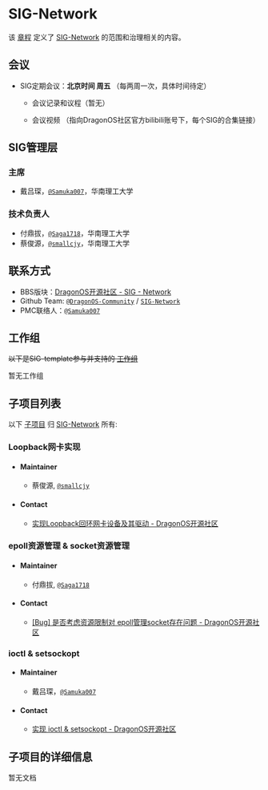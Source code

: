 # SIG-Network

该 [章程](charter.md) 定义了 [SIG-Network] 的范围和治理相关的内容。

## 会议

- SIG定期会议：**北京时间 周五** （每两周一次，具体时间待定）

  - 会议记录和议程（暂无）

  - 会议视频 （指向DragonOS社区官方bilibili账号下，每个SIG的合集链接）

## SIG管理层

### 主席

- 戴吕琛，[`@Samuka007`]，华南理工大学

### 技术负责人

- 付鼎拔，[`@Saga1718`]，华南理工大学
- 蔡俊源，[`@smallcjy`]，华南理工大学

## 联系方式

- BBS版块：[DragonOS开源社区 - SIG - Network](https://bbs.dragonos.org.cn/c/sig-net)
- Github Team: [`@DragonOS-Community`] / [`SIG-Network`]
- PMC联络人：[`@Samuka007`]

## 工作组

~~以下是SIG-template参与并支持的 [工作组]~~ 

暂无工作组

<!-- - [示例工作组] -->

## 子项目列表

以下 [子项目] 归 [SIG-Network] 所有:

### Loopback网卡实现

- #### Maintainer

  - 蔡俊源, [`@smallcjy`]

- #### Contact

  - [实现Loopback回环网卡设备及其驱动 - DragonOS开源社区](https://bbs.dragonos.org.cn/t/topic/238)

### epoll资源管理 & socket资源管理

- #### Maintainer

  - 付鼎拔, [`@Saga1718`]

- #### Contact

  - [[Bug] 是否考虑资源限制对 epoll管理socket存在问题 - DragonOS开源社区](https://bbs.dragonos.org.cn/t/topic/235)

### ioctl & setsockopt

- #### Maintainer

  - 戴吕琛，[`@Samuka007`]

- #### Contact
 
  - [实现 ioctl & setsockopt - DragonOS开源社区](https://bbs.dragonos.org.cn/t/topic/264)

## 子项目的详细信息

暂无文档

[工作组]: /governance/dev-group.md#WG（工作组）
[子项目]: /governance/dev-group.md#子项目
[示例工作组]: /wgs/wg-template/README.md
[SIG-Network]: ./README.md
[`@DragonOS-Community`]: https://github.com/DragonOS-Community
[`SIG-Network`]: https://github.com/orgs/DragonOS-Community/teams/sig-network
[`@Samuka007`]: https://github.com/Samuka007
[`@Saga1718`]: https://github.com/Saga1718
[`@smallcjy`]: https://github.com/smallcjy
